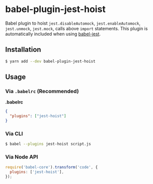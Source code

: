 # babel-plugin-jest-hoist

Babel plugin to hoist `jest.disableAutomock`, `jest.enableAutomock`, `jest.unmock`, `jest.mock`, calls above `import` statements. This plugin is automatically included when using [babel-jest](https://github.com/facebook/jest/tree/main/packages/babel-jest).

## Installation

```sh
$ yarn add --dev babel-plugin-jest-hoist
```

## Usage

### Via `.babelrc` (Recommended)

**.babelrc**

```json
{
  "plugins": ["jest-hoist"]
}
```

### Via CLI

```sh
$ babel --plugins jest-hoist script.js
```

### Via Node API

```javascript
require('babel-core').transform('code', {
  plugins: ['jest-hoist'],
});
```
